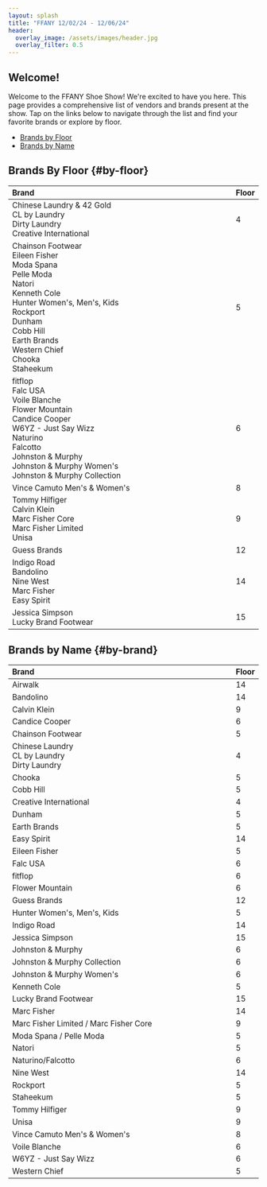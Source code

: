 ```yaml
---
layout: splash
title: "FFANY 12/02/24 - 12/06/24"
header:
  overlay_image: /assets/images/header.jpg
  overlay_filter: 0.5
---
```


<style>
table {
    width: 100% !important;
    border-collapse: collapse;
		font-size: 1.1em;
}

thead {
    width: 100% !important;
}

th, td {
    text-align: left;
}

th:first-child, td:first-child {
    width: 90% !important;
}

th:last-child, td:last-child {
    width: 10% !important;
}
</style>
## Welcome! 

Welcome to the FFANY Shoe Show! We're excited to have you here. This page provides a comprehensive list of vendors and brands present at the show. Tap on the links below to navigate through the list and find your favorite brands or explore by floor.

- [Brands by Floor](#by-floor)
- [Brands by Name](#by-brand)


## Brands By Floor {#by-floor}
<table style="width: 100%; border-collapse: collapse;">
    <thead style= "width: 100%;">
        <tr>
            <th>Brand</th>
            <th>Floor</th>
        </tr>
    </thead>
    <tbody>
        <tr>
            <td data-label="Brand">Chinese Laundry & 42 Gold<br>CL by Laundry<br>Dirty Laundry<br>Creative International</td>
            <td data-label="Floor">4</td>
        </tr>
        <tr>
            <td data-label="Brand">Chainson Footwear<br>Eileen Fisher<br>Moda Spana<br>Pelle Moda<br>Natori<br>Kenneth Cole<br>Hunter Women's, Men's, Kids<br>Rockport<br>Dunham<br>Cobb Hill<br>Earth Brands<br>Western Chief<br>Chooka<br>Staheekum</td>
            <td data-label="Floor">5</td>
        </tr>
        <tr>
            <td data-label="Brand">fitflop<br>Falc USA<br>Voile Blanche<br>Flower Mountain<br>Candice Cooper<br>W6YZ - Just Say Wizz<br>Naturino<br>Falcotto<br>Johnston & Murphy<br>Johnston & Murphy Women's<br>Johnston & Murphy Collection</td>
            <td data-label="Floor">6</td>
        </tr>
        <tr>
            <td data-label="Brand">Vince Camuto Men's & Women's</td>
            <td data-label="Floor">8</td>
        </tr>
        <tr>
            <td data-label="Brand">Tommy Hilfiger<br>Calvin Klein<br>Marc Fisher Core<br>Marc Fisher Limited<br>Unisa</td>
            <td data-label="Floor">9</td>
        </tr>
        <tr>
            <td data-label="Brand">Guess Brands</td>
            <td data-label="Floor">12</td>
        </tr>
        <tr>
            <td data-label="Brand">Indigo Road<br>Bandolino<br>Nine West<br>Marc Fisher<br>Easy Spirit</td>
            <td data-label="Floor">14</td>
        </tr>
        <tr>
            <td data-label="Brand">Jessica Simpson<br>Lucky Brand Footwear</td>
            <td data-label="Floor">15</td>
        </tr>
    </tbody>
</table>

## Brands by Name {#by-brand}

<table style="width: 100%; border-collapse: collapse;">
    <thead style="width: 100%;">
        <tr>
            <th>Brand</th>
            <th>Floor</th>
        </tr>
    </thead>
    <tbody>
        <tr>
            <td data-label="Brand">Airwalk</td>
            <td data-label="Floor">14</td>
        </tr>
        <tr>
            <td data-label="Brand">Bandolino</td>
            <td data-label="Floor">14</td>
        </tr>
        <tr>
            <td data-label="Brand">Calvin Klein</td>
            <td data-label="Floor">9</td>
        </tr>
        <tr>
            <td data-label="Brand">Candice Cooper</td>
            <td data-label="Floor">6</td>
        </tr>
        <tr>
            <td data-label="Brand">Chainson Footwear</td>
            <td data-label="Floor">5</td>
        </tr>
        <tr>
            <td data-label="Brand">Chinese Laundry<br>CL by Laundry<br>Dirty Laundry</td>
            <td data-label="Floor">4</td>
        </tr>
        <tr>
            <td data-label="Brand">Chooka</td>
            <td data-label="Floor">5</td>
        </tr>
        <tr>
            <td data-label="Brand">Cobb Hill</td>
            <td data-label="Floor">5</td>
        </tr>
        <tr>
            <td data-label="Brand">Creative International</td>
            <td data-label="Floor">4</td>
        </tr>
        <tr>
            <td data-label="Brand">Dunham</td>
            <td data-label="Floor">5</td>
        </tr>
        <tr>
            <td data-label="Brand">Earth Brands</td>
            <td data-label="Floor">5</td>
        </tr>
        <tr>
            <td data-label="Brand">Easy Spirit</td>
            <td data-label="Floor">14</td>
        </tr>
        <tr>
            <td data-label="Brand">Eileen Fisher</td>
            <td data-label="Floor">5</td>
        </tr>
        <tr>
            <td data-label="Brand">Falc USA</td>
            <td data-label="Floor">6</td>
        </tr>
        <tr>
            <td data-label="Brand">fitflop</td>
            <td data-label="Floor">6</td>
        </tr>
        <tr>
            <td data-label="Brand">Flower Mountain</td>
            <td data-label="Floor">6</td>
        </tr>
        <tr>
            <td data-label="Brand">Guess Brands</td>
            <td data-label="Floor">12</td>
        </tr>
        <tr>
            <td data-label="Brand">Hunter Women's, Men's, Kids</td>
            <td data-label="Floor">5</td>
        </tr>
        <tr>
            <td data-label="Brand">Indigo Road</td>
            <td data-label="Floor">14</td>
        </tr>
        <tr>
            <td data-label="Brand">Jessica Simpson</td>
            <td data-label="Floor">15</td>
        </tr>
        <tr>
            <td data-label="Brand">Johnston & Murphy</td>
            <td data-label="Floor">6</td>
        </tr>
        <tr>
            <td data-label="Brand">Johnston & Murphy Collection</td>
            <td data-label="Floor">6</td>
        </tr>
        <tr>
            <td data-label="Brand">Johnston & Murphy Women's</td>
            <td data-label="Floor">6</td>
        </tr>
        <tr>
            <td data-label="Brand">Kenneth Cole</td>
            <td data-label="Floor">5</td>
        </tr>
        <tr>
            <td data-label="Brand">Lucky Brand Footwear</td>
            <td data-label="Floor">15</td>
        </tr>
        <tr>
            <td data-label="Brand">Marc Fisher</td>
            <td data-label="Floor">14</td>
        </tr>
        <tr>
            <td data-label="Brand">Marc Fisher Limited / Marc Fisher Core</td>
            <td data-label="Floor">9</td>
        </tr>
        <tr>
            <td data-label="Brand">Moda Spana / Pelle Moda</td>
            <td data-label="Floor">5</td>
        </tr>
        <tr>
            <td data-label="Brand">Natori</td>
            <td data-label="Floor">5</td>
        </tr>
        <tr>
            <td data-label="Brand">Naturino/Falcotto</td>
            <td data-label="Floor">6</td>
        </tr>
        <tr>
            <td data-label="Brand">Nine West</td>
            <td data-label="Floor">14</td>
        </tr>
        <tr>
            <td data-label="Brand">Rockport</td>
            <td data-label="Floor">5</td>
        </tr>
        <tr>
            <td data-label="Brand">Staheekum</td>
            <td data-label="Floor">5</td>
        </tr>
        <tr>
            <td data-label="Brand">Tommy Hilfiger</td>
            <td data-label="Floor">9</td>
        </tr>
        <tr>
            <td data-label="Brand">Unisa</td>
            <td data-label="Floor">9</td>
        </tr>
        <tr>
            <td data-label="Brand">Vince Camuto Men's & Women's</td>
            <td data-label="Floor">8</td>
        </tr>
        <tr>
            <td data-label="Brand">Voile Blanche</td>
            <td data-label="Floor">6</td>
        </tr>
        <tr>
            <td data-label="Brand">W6YZ - Just Say Wizz</td>
            <td data-label="Floor">6</td>
        </tr>
        <tr>
            <td data-label="Brand">Western Chief</td>
            <td data-label="Floor">5</td>
        </tr>
    </tbody>
</table>

